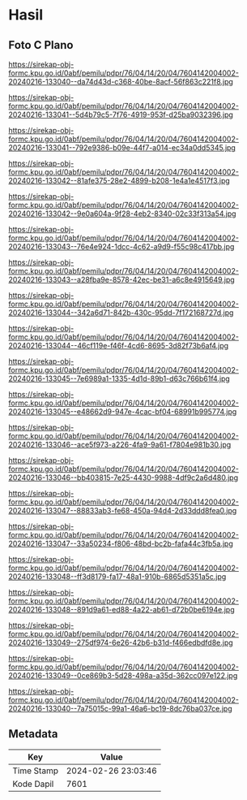 # Hasil

## Foto C Plano

https://sirekap-obj-formc.kpu.go.id/0abf/pemilu/pdpr/76/04/14/20/04/7604142004002-20240216-133040--da74d43d-c368-40be-8acf-56f863c221f8.jpg

https://sirekap-obj-formc.kpu.go.id/0abf/pemilu/pdpr/76/04/14/20/04/7604142004002-20240216-133041--5d4b79c5-7f76-4919-953f-d25ba9032396.jpg

https://sirekap-obj-formc.kpu.go.id/0abf/pemilu/pdpr/76/04/14/20/04/7604142004002-20240216-133041--792e9386-b09e-44f7-a014-ec34a0dd5345.jpg

https://sirekap-obj-formc.kpu.go.id/0abf/pemilu/pdpr/76/04/14/20/04/7604142004002-20240216-133042--81afe375-28e2-4899-b208-1e4a1e4517f3.jpg

https://sirekap-obj-formc.kpu.go.id/0abf/pemilu/pdpr/76/04/14/20/04/7604142004002-20240216-133042--9e0a604a-9f28-4eb2-8340-02c33f313a54.jpg

https://sirekap-obj-formc.kpu.go.id/0abf/pemilu/pdpr/76/04/14/20/04/7604142004002-20240216-133043--76e4e924-1dcc-4c62-a9d9-f55c98c417bb.jpg

https://sirekap-obj-formc.kpu.go.id/0abf/pemilu/pdpr/76/04/14/20/04/7604142004002-20240216-133043--a28fba9e-8578-42ec-be31-a6c8e4915649.jpg

https://sirekap-obj-formc.kpu.go.id/0abf/pemilu/pdpr/76/04/14/20/04/7604142004002-20240216-133044--342a6d71-842b-430c-95dd-7f172168727d.jpg

https://sirekap-obj-formc.kpu.go.id/0abf/pemilu/pdpr/76/04/14/20/04/7604142004002-20240216-133044--46cf119e-f46f-4cd6-8695-3d82f73b6af4.jpg

https://sirekap-obj-formc.kpu.go.id/0abf/pemilu/pdpr/76/04/14/20/04/7604142004002-20240216-133045--7e6989a1-1335-4d1d-89b1-d63c766b61f4.jpg

https://sirekap-obj-formc.kpu.go.id/0abf/pemilu/pdpr/76/04/14/20/04/7604142004002-20240216-133045--e48662d9-947e-4cac-bf04-68991b995774.jpg

https://sirekap-obj-formc.kpu.go.id/0abf/pemilu/pdpr/76/04/14/20/04/7604142004002-20240216-133046--ace5f973-a226-4fa9-9a61-f7804e981b30.jpg

https://sirekap-obj-formc.kpu.go.id/0abf/pemilu/pdpr/76/04/14/20/04/7604142004002-20240216-133046--bb403815-7e25-4430-9988-4df9c2a6d480.jpg

https://sirekap-obj-formc.kpu.go.id/0abf/pemilu/pdpr/76/04/14/20/04/7604142004002-20240216-133047--88833ab3-fe68-450a-94d4-2d33ddd8fea0.jpg

https://sirekap-obj-formc.kpu.go.id/0abf/pemilu/pdpr/76/04/14/20/04/7604142004002-20240216-133047--33a50234-f806-48bd-bc2b-fafa44c3fb5a.jpg

https://sirekap-obj-formc.kpu.go.id/0abf/pemilu/pdpr/76/04/14/20/04/7604142004002-20240216-133048--ff3d8179-fa17-48a1-910b-6865d5351a5c.jpg

https://sirekap-obj-formc.kpu.go.id/0abf/pemilu/pdpr/76/04/14/20/04/7604142004002-20240216-133048--891d9a61-ed88-4a22-ab61-d72b0be6194e.jpg

https://sirekap-obj-formc.kpu.go.id/0abf/pemilu/pdpr/76/04/14/20/04/7604142004002-20240216-133049--275df974-6e26-42b6-b31d-f466edbdfd8e.jpg

https://sirekap-obj-formc.kpu.go.id/0abf/pemilu/pdpr/76/04/14/20/04/7604142004002-20240216-133049--0ce869b3-5d28-498a-a35d-362cc097e122.jpg

https://sirekap-obj-formc.kpu.go.id/0abf/pemilu/pdpr/76/04/14/20/04/7604142004002-20240216-133040--7a75015c-99a1-46a6-bc19-8dc76ba037ce.jpg


## Metadata

| Key        | Value               |
| ---------- | ------------------- |
| Time Stamp | 2024-02-26 23:03:46 |
| Kode Dapil | 7601                |



